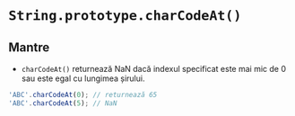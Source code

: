 # `String.prototype.charCodeAt()`

## Mantre

- `charCodeAt()` returnează NaN dacă indexul specificat este mai mic de 0 sau este egal cu lungimea șirului.

```js
'ABC'.charCodeAt(0); // returnează 65
'ABC'.charCodeAt(5); // NaN
```
